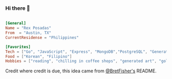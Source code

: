 ### Hi there 👋

```toml

[General]
Name = "Rex Posadas"
From  = "Austin, TX"
CurrentResidense = "Philippines"

[Favorites]
Tech = ["Go", "JavaScript", "Express", "MongoDB","PostgreSQL", "Generated Art",  "Microservices", "REST APIs"]
Food = ["Korean", "Filipino"]
Hobbies = ["reading", "chilling in coffee shops", "generated art", "golf"]
```

Credit where credit is due, this idea came from [@BretFisher's](https://github.com/BretFisher) README.
